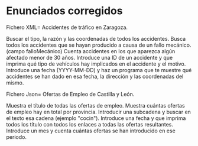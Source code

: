 # Enunciados corregidos 
Fichero XML= Accidentes de tráfico en Zaragoza.

Buscar el tipo, la razón y las coordenadas de todos los accidentes.
Busca todos los accidentes que se hayan producido a causa de un fallo mecánico. (campo falloMecánico)
Cuenta accidentes en los que aparezca algún afectado menor de 30 años.
Introduce una ID de un accidente y que imprima qué tipo de vehículos hay implicados en el accidente y el motivo.
Introduce una fecha (YYYY-MM-DD) y haz un programa que te muestre qué accidentes se han dado en esa fecha, la dirección y las coordenadas del mismo.


Fichero Json= Ofertas de Empleo de Castilla y León.

Muestra el título de todas las ofertas de empleo.
Muestra cuántas ofertas de empleo hay en total por provincia.
Introducir una subcadena y buscar en el texto esa cadena (ejemplo "cocin").
Introduce una fecha y que imprima todos los título con todos los enlaces a todas las ofertas resultantes.
Introduce un mes y cuenta cuántas ofertas se han introducido en ese periodo.
